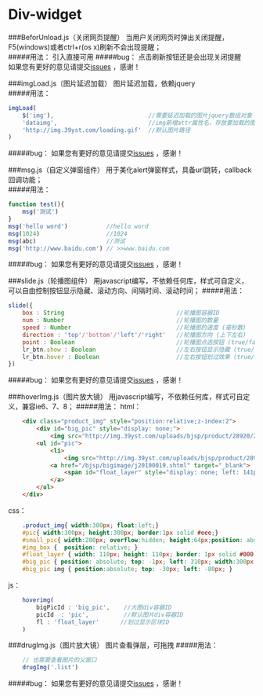 # Div-widget

###BeforUnload.js（关闭网页提醒）
当用户关闭网页时弹出关闭提醒，F5(windows)或者ctrl+r(os x)刷新不会出现提醒；  
#####用法：
引入直接可用
#####bug：
点击刷新按钮还是会出现关闭提醒  
如果您有更好的意见请提交[issues](https://github.com/div-wang/Div-widget/issues) ，感谢！  

###imgLoad.js（图片延迟加载）
图片延迟加载，依赖jquery   
#####用法：
```javascript
imgLoad(
	$('img'),    						//需要延迟加载的图片jquery数组对象
	'dataimg', 							//img新增attr属性名，存放要加载的图片
	'http://img.39yst.com/loading.gif' 	//默认图片路径
)
```  
#####bug：
如果您有更好的意见请提交[issues](https://github.com/div-wang/Div-widget/issues) ，感谢！

###msg.js（自定义弹窗组件）
用于美化alert弹窗样式，具备url跳转，callback回调功能；  
#####用法：
```javascript
function test(){
	msg('测试')
}
msg('hello word') 			//hello word
msg(1024) 					//1024
msg(abc) 					//测试
msg('http://www.baidu.com') // >>www.baidu.com
```  
#####bug：
如果您有更好的意见请提交[issues](https://github.com/div-wang/Div-widget/issues) ，感谢！


###slide.js（轮播图组件）
用javascript编写，不依赖任何库，样式可自定义，可以自由控制按钮显示隐藏、滚动方向、间隔时间、滚动时间；
#####用法：
```javascript
slide({
    box : String 								//轮播图容器ID 
    num : Number    							//轮播图的数量 
    speed : Number  							//轮播图的速度 (毫秒数)
    direction : 'top'/'bottom'/'left'/'right'  	//轮播图方向 (上下左右)
    point : Boolean  							//轮播图点选按钮 (true/false)
    lr_btn.show : Boolean  						//左右按钮显示隐藏 (true/false)
    lr_btn.hover : Boolean 						//左右按钮划过效果 (true/false)
})
```  
#####bug：
如果您有更好的意见请提交[issues](https://github.com/div-wang/Div-widget/issues) ，感谢！


###hoverImg.js（图片放大镜）
用javascript编写，不依赖任何库，样式可自定义，兼容ie6、7、8；
#####用法：
html：
```html
    <div class="product_img" style="position:relative;z-index:2">
        <div id="big_pic" style="display: none;">
            <img src="http://img.39yst.com/uploads/bjsp/product/28920/2015050506334483.jpg" width="800" height="800"></div>
        <ul id="pic">
            <li>
                <img src="http://img.39yst.com/uploads/bjsp/product/28920/2015050506334483.jpg" width="300" height="300"></li>
            <a href="/bjsp/bigimage/j20100019.shtml" target="_blank">
                <span id="float_layer" style="display: none; left: 141px; top: 190px;"></span>
            </a>
        </ul>
    </div>
``` 
css：
```css
    .product_img{ width:300px; float:left;}
    #pic{ width:300px; height:300px; border:1px solid #eee;}
    #small_pic{ width:280px; overflow:hidden; height:64px;position: absolute;left: 0px;top: 0}
    #img_box {  position: relative; }
    #float_layer { width: 110px; height: 110px; border: 1px solid #000; background: #fff; filter: alpha(opacity: 30); opacity: 0.3; position: absolute; top: 0; left: 0; display:none; }
    #big_pic { position: absolute; top: -1px; left: 310px; width:300px; height:300px; overflow:hidden; border:2px solid #CCC; display:none;z-index: 10 }
    #big_pic img { position:absolute; top: -30px; left: -80px; }
``` 
js：  
```javascript
    hoverimg(
        bigPicId : 'big_pic',    //大图div容器ID
        picId  : 'pic',          //默认图片div容器ID
        fl : 'float_layer'      //划过显示区块ID
    )
```  
###drugImg.js（图片放大镜）
图片查看弹层，可拖拽
#####用法：
```javascript
    // 也需要查看图片的父窗口
    drugImg('.list')
```  
#####bug：
如果您有更好的意见请提交[issues](https://github.com/div-wang/Div-widget/issues) ，感谢！
